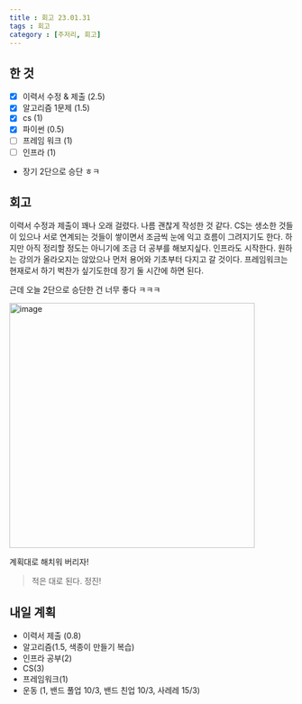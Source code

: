 ```yaml
---
title : 회고 23.01.31
tags : 회고
category : [주저리, 회고]
---
```



## 한 것

- [x] 이력서 수정 & 제출 (2.5)
- [x] 알고리즘 1문제 (1.5)
- [x] cs (1)
- [x] 파이썬 (0.5)
- [ ] 프레임 워크 (1)
- [ ] 인프라 (1)

- 장기 2단으로 승단 ㅎㅋ

## 회고
이력서 수정과 제출이 꽤나 오래 걸렸다. 나름 괜찮게 작성한 것 같다.
CS는 생소한 것들이 있으나 서로 연계되는 것들이 쌓이면서 조금씩 눈에 익고 흐름이 그려지기도 한다. 하지만 아직 정리할 정도는 아니기에 조금 더 공부를 해보지싶다. 
인프라도 시작한다. 원하는 강의가 올라오지는 않았으나 먼저 용어와 기초부터 다지고 갈 것이다. 프레임워크는 현재로서 하기 벅찬가 싶기도한데 장기 둘 시간에 하면 된다.

근데 오늘 2단으로 승단한 건 너무 좋다 ㅋㅋㅋ

<img width="435" alt="image" src="https://user-images.githubusercontent.com/78214692/215789672-86343b31-2350-4dcd-badf-f52db18d26e3.png">

계획대로 해치워 버리자!

> 적은 대로 된다. 정진!

## 내일 계획
- 이력서 제출 (0.8)
- 알고리즘(1.5, 색종이 만들기 복습)
- 인프라 공부(2)
- CS(3)
- 프레임워크(1)
- 운동 (1, 밴드 풀업 10/3, 밴드 친업 10/3, 사레레 15/3)
